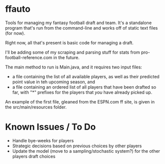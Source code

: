 ffauto
======

Tools for managing my fantasy football draft and team. It's a standalone program that's run from the command-line and works off of static text files (for now). 

Right now, all that's present is basic code for managing a draft.

I'll be adding some of my scraping and parsing stuff for stats from pro-football-reference.com in the future.  

The main method to run is Main.java, and it requires two input files: 
* a file containing the list of all available players, as well as their predicted point value in teh upcoming season, and 
* a file containing an ordered list of all players that have been drafted so far, with "*" prefixes for the players that _you_ have already picked up.

An example of the first file, gleaned from the ESPN.com ff site, is given in the src/main/resources folder.

Known Issues / To Do
====================

* Handle bye-weeks for players
* Strategic decisions based on previous choices by other players
* Update the model (move to a sampling/stochastic system?) for the other players draft choices
